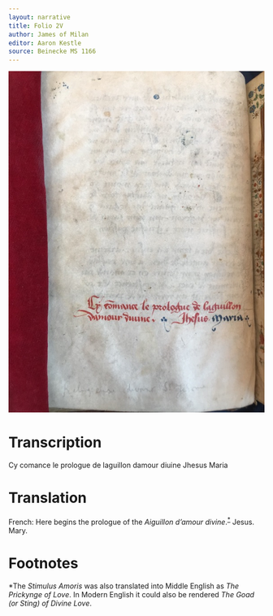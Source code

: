```yaml
---
layout: narrative
title: Folio 2V
author: James of Milan
editor: Aaron Kestle
source: Beinecke MS 1166
---
```


![Beinecke MS 1166 Folio 2V](https://raw.githubusercontent.com/oldfrenchtexts/L-aiguillon-d-amour-divine/master/assets/2V.jpg)

# Transcription

Cy comance le prologue de laguillon damour diuine Jhesus Maria

# Translation

French: Here begins the prologue of the *Aiguillon d’amour divine*.<sup><a href="#fn1" id="ref1">\*</a></sup> Jesus. Mary. 

# Footnotes

*The *Stimulus Amoris* was also translated into Middle English as *The Prickynge of Love*. In Modern English it could also be rendered *The Goad (or Sting) of Divine Love*.
